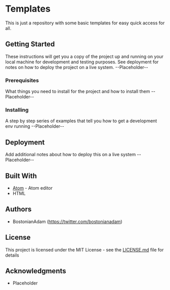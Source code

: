 # Templates

This is just a repository with some basic templates for easy quick access for all.

## Getting Started

These instructions will get you a copy of the project up and running on your local machine for development and testing purposes. See deployment for notes on how to deploy the project on a live system.
--Placeholder--

### Prerequisites

What things you need to install for the project and how to install them
--Placeholder--

### Installing

A step by step series of examples that tell you how to get a development env running
--Placeholder--

## Deployment

Add additional notes about how to deploy this on a live system
--Placeholder--

## Built With

* [Atom](https://atom.io/) - Atom editor
* HTML

## Authors

* BostonianAdam (https://twitter.com/bostonianadam)

## License

This project is licensed under the MIT License - see the [LICENSE.md](LICENSE.md) file for details

## Acknowledgments

* Placeholder
